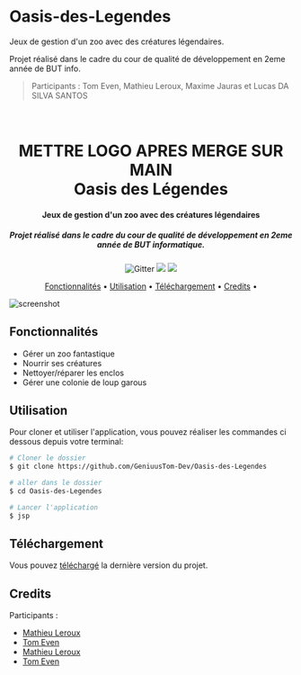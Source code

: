 # Oasis-des-Legendes

Jeux de gestion d'un zoo avec des créatures légendaires.

Projet réalisé dans le cadre du cour de qualité de développement en 2eme année de BUT info.

> Participants : Tom Even, Mathieu Leroux, Maxime Jauras et Lucas DA SILVA SANTOS


<h1 align="center">
  <br>
  METTRE LOGO APRES MERGE SUR MAIN
  <br>
  Oasis des Légendes
  <br>
</h1>

<h4 align="center">Jeux de gestion d'un zoo avec des créatures légendaires</h4>
<h5 align="center">Projet réalisé dans le cadre du cour de qualité de développement en 2eme année de BUT informatique.</h4>

<p align="center">
  <img src="https://img.shields.io/badge/java-%23ED8B00.svg?style=for-the-badge&logo=openjdk&logoColor=white"
         alt="Gitter">
  <img src="https://img.shields.io/badge/Junit5-25A162?style=for-the-badge&logo=junit5&logoColor=white">
  <img src="https://img.shields.io/badge/json-5E5C5C?style=for-the-badge&logo=json&logoColor=white">
</p>

<p align="center">
  <a href="#fonctionnalités">Fonctionnalités</a> •
  <a href="#utilisation">Utilisation</a> •
  <a href="#téléchargement">Téléchargement</a> •
  <a href="#credits">Credits</a> •
</p>

![screenshot](https://raw.githubusercontent.com/amitmerchant1990/electron-markdownify/master/app/img/markdownify.gif)

## Fonctionnalités

* Gérer un zoo fantastique
* Nourrir ses créatures
* Nettoyer/réparer les enclos
* Gérer une colonie de loup garous

## Utilisation

Pour cloner et utiliser l'application,  vous pouvez réaliser les commandes ci dessous depuis votre terminal:

```bash
# Cloner le dossier
$ git clone https://github.com/GeniuusTom-Dev/Oasis-des-Legendes

# aller dans le dossier
$ cd Oasis-des-Legendes

# Lancer l'application
$ jsp
```

## Téléchargement

Vous pouvez [téléchargé](https://github.com/GeniusTom-Dev/Oasis-des-Legendes) la dernière version du projet.

## Credits

Participants :
- [Mathieu Leroux](http://github.com/Badlix)
- [Tom Even](https://github.com/GeniusTom-Dev)
- [Mathieu Leroux](http://github.com/Badlix)
- [Tom Even](https://github.com/GeniusTom-Dev)


